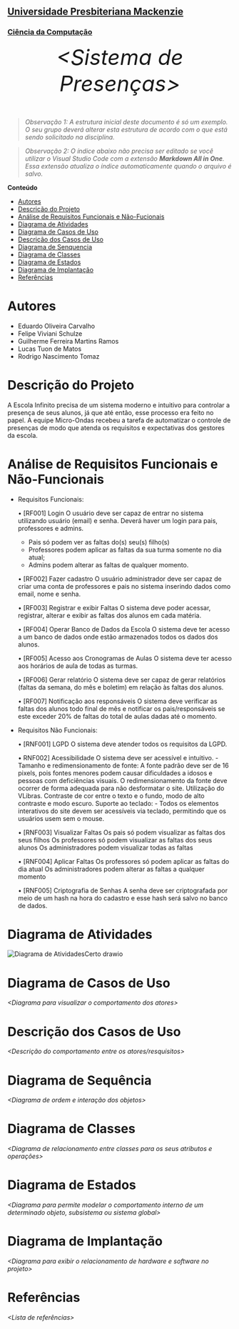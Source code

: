<h2><a href= "https://www.mackenzie.br">Universidade Presbiteriana Mackenzie</a></h2>
<h3><a href= "https://www.mackenzie.br/graduacao/sao-paulo-higienopolis/sistemas-de-informacao">Ciência da Computação</a></h3>


<font size="+12"><center>
*&lt;Sistema de Presenças&gt;*
</center></font>

>*Observação 1: A estrutura inicial deste documento é só um exemplo. O seu grupo deverá alterar esta estrutura de acordo com o que está sendo solicitado na disciplina.*

>*Observação 2: O índice abaixo não precisa ser editado se você utilizar o Visual Studio Code com a extensão **Markdown All in One**. Essa extensão atualiza o índice automaticamente quando o arquivo é salvo.*

**Conteúdo**

- [Autores](#nome-alunos)
- [Descrição do Projeto](#introdução-do-projeto)
- [Análise de Requisitos Funcionais e Não-Fucionais](#descrição-dos-requisitos)
- [Diagrama de Atividades](#diagrama-de-atividades) 
- [Diagrama de Casos de Uso](#diagrama-de-comportamento-atores)
- [Descrição dos Casos de Uso](#descrição-das-funcões)
- [Diagrama de Senquencia](#diagrama-de-ordem-interações)
- [Diagrama de Classes](#diagrama-orientado-objetos)
- [Diagrama de Estados](#diagrama-estrutura-componente)
- [Diagrama de Implantação](#diagrama-de-hardware-software)
- [Referências](#referências)


# Autores

* Eduardo Oliveira Carvalho
* Felipe Viviani Schulze
* Guilherme Ferreira Martins Ramos
* Lucas Tuon de Matos
* Rodrigo Nascimento Tomaz


# Descrição do Projeto

  A Escola Infinito precisa de um sistema moderno e intuitivo para controlar a presença de seus alunos, já que até então,
  esse processo era feito no papel. A equipe Micro-Ondas recebeu a tarefa de automatizar o controle de presenças de modo
  que atenda os requisitos e expectativas dos gestores da escola. 

# Análise de Requisitos Funcionais e Não-Funcionais

* Requisitos Funcionais:
 
  • [RF001] Login
    O usuário deve ser capaz de entrar no sistema utilizando usuário (email) e senha.
    Deverá haver um login para pais, professores e admins.

    - Pais só podem ver as faltas do(s) seu(s) filho(s)
    - Professores podem aplicar as faltas da sua turma somente no dia atual;
    - Admins podem alterar as faltas de qualquer momento.

  • [RF002] Fazer cadastro
    O usuário administrador deve ser capaz de criar uma conta de professores e pais no sistema inserindo dados como email,      nome e senha.
  
  • [RF003] Registrar e exibir Faltas
    O sistema deve poder acessar, registrar,  alterar e exibir as faltas dos alunos em cada matéria.

  • [RF004] Operar Banco de Dados da Escola
    O sistema deve ter acesso a um banco de dados onde estão armazenados todos os dados dos alunos.

  • [RF005] Acesso aos Cronogramas de Aulas
    O sistema deve ter acesso aos horários de aula de todas as turmas.

  • [RF006] Gerar relatório
    O sistema deve ser capaz de gerar relatórios (faltas da semana, do mês e boletim) em relação às faltas dos alunos.

  • [RF007] Notificação aos responsáveis
    O sistema deve verificar as faltas dos alunos todo final de mês e notificar os pais/responsáveis se este exceder 20% de      faltas do total de aulas dadas até o momento.

* Requisitos Não Funcionais:
  
  • [RNF001] LGPD
    O sistema deve atender todos os requisitos da LGPD.

  • RNF002] Acessibilidade
    O sistema deve ser acessível e intuitivo.
      - Tamanho e redimensionamento de fonte:
    A fonte padrão deve ser de 16 pixels, pois fontes menores podem causar dificuldades a idosos e pessoas com deficiências     visuais. O redimensionamento da fonte deve ocorrer de forma adequada para não desformatar o site.
    Utilização do VLibras.
    Contraste de cor entre o texto e o fundo, modo de alto contraste e modo escuro.
    Suporte ao teclado:
	    - Todos os elementos interativos do site devem ser acessíveis via teclado, permitindo que os usuários usem sem o           mouse.

  • [RNF003] Visualizar Faltas
    Os pais só podem visualizar as faltas dos seus filhos
    Os professores só podem visualizar as faltas dos seus alunos
    Os administradores podem visualizar todas as faltas

  • [RNF004] Aplicar Faltas
    Os professores só podem aplicar as faltas do dia atual
    Os administradores podem alterar as faltas a qualquer momento

  • [RNF005] Criptografia de Senhas
    A senha deve ser criptografada por meio de um hash na hora do cadastro e esse hash será salvo no banco de dados.
  
# Diagrama de Atividades

![Diagrama de AtividadesCerto drawio](https://github.com/user-attachments/assets/94910f05-1cb8-4d92-9009-5da5013b2217)

# Diagrama de Casos de Uso

*&lt;Diagrama para visualizar o comportamento dos atores&gt;*

# Descrição dos Casos de Uso

*&lt;Descrição do comportamento entre os atores/resquisitos&gt;*

# Diagrama de Sequência

*&lt;Diagrama de ordem e interação dos objetos&gt;*

# Diagrama de Classes

*&lt;Diagrama de relacionamento entre classes para os seus atributos e operações&gt;*

# Diagrama de Estados

*&lt;Diagrama para permite modelar o comportamento interno de um determinado objeto, subsistema ou sistema global&gt;*

# Diagrama de Implantação

*&lt;Diagrama para exibir o relacionamento de hardware e software no projeto&gt;*

# Referências

*&lt;Lista de referências&gt;*
